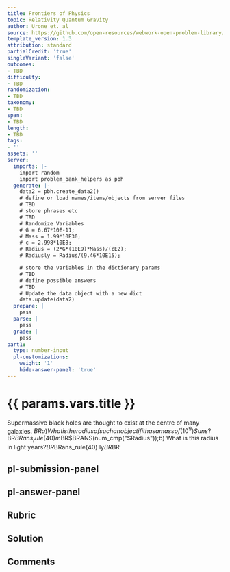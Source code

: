```yaml
---
title: Frontiers of Physics
topic: Relativity Quantum Gravity
author: Urone et. al
source: https://github.com/open-resources/webwork-open-problem-library/tree/master/Contrib/BrockPhysics/College_Physics_Urone/34.Frontiers_of_Physics/34-02.Relativity_Quantum_Gravity/NU_U17-34-02-004.pg
template_version: 1.3
attribution: standard
partialCredit: 'true'
singleVariant: 'false'
outcomes:
- TBD
difficulty:
- TBD
randomization:
- TBD
taxonomy:
- TBD
span:
- TBD
length:
- TBD
tags:
- ''
assets: ''
server:
  imports: |-
    import random
    import problem_bank_helpers as pbh
  generate: |-
    data2 = pbh.create_data2()
    # define or load names/items/objects from server files
    # TBD
    # store phrases etc
    # TBD
    # Randomize Variables
    # G = 6.67*10E-11;
    # Mass = 1.99*10E30;
    # c = 2.998*10E8;
    # Radius = (2*G*(10E9)*Mass)/(cE2);
    # Radiusly = Radius/(9.46*10E15);

    # store the variables in the dictionary params
    # TBD
    # define possible answers
    # TBD
    # Update the data object with a new dict
    data.update(data2)
  prepare: |
    pass
  parse: |
    pass
  grade: |
    pass
part1:
  type: number-input
  pl-customizations:
    weight: '1'
    hide-answer-panel: 'true'
---
```


# {{ params.vars.title }} 


Supermassive black holes are thought to exist at the centre of many galaxies. $BRa) What is the radius of such an object if it has a mass of (10^9) Suns?$BR$BRans_rule(40) m$BR$BRANS(num_cmp("$Radius"));b) What is this radius in light years?$BR$BRans_rule(40) ly$BR$BR


## pl-submission-panel 


## pl-answer-panel 


## Rubric 


## Solution 


## Comments 


